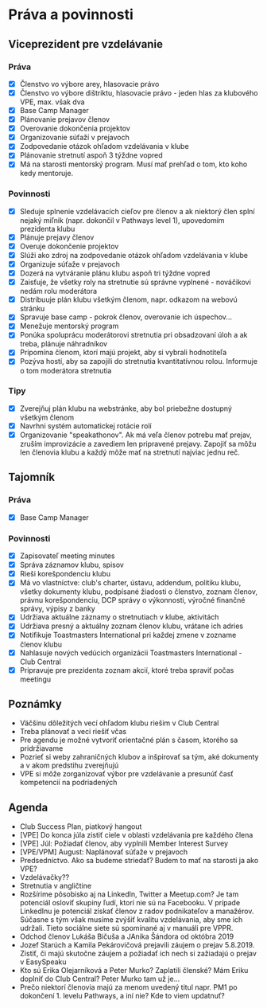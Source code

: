 # Práva a povinnosti

## Viceprezident pre vzdelávanie
### Práva
- [x] Členstvo vo výbore arey, hlasovacie právo
- [x] Členstvo vo výbore dištriktu, hlasovacie právo - jeden hlas za klubového VPE, max. však dva
- [x] Base Camp Manager
- [x] Plánovanie prejavov členov
- [x] Overovanie dokončenia projektov
- [x] Organizovanie súťaží v prejavoch
- [x] Zodpovedanie otázok ohľadom vzdelávania v klube
- [x] Plánovanie stretnutí aspoň 3 týždne vopred
- [x] Má na starosti mentorský program. Musí mať prehľad o tom, kto koho kedy mentoruje.

### Povinnosti
- [x] Sleduje splnenie vzdelávacích cieľov pre členov a ak niektorý člen splní nejaký miľnik (napr. dokončil v Pathways level 1), upovedomím prezidenta klubu
- [x] Plánuje prejavy členov
- [x] Overuje dokončenie projektov
- [x] Slúži ako zdroj na zodpovedanie otázok ohľadom vzdelávania v klube
- [x] Organizuje súťaže v prejavoch
- [x] Dozerá na vytváranie plánu klubu aspoň tri týždne vopred
- [x] Zaisťuje, že všetky roly na stretnutie sú správne vyplnené - nováčikovi nedám rolu moderátora
- [x] Distribuuje plán klubu všetkým členom, napr. odkazom na webovú stránku
- [x] Spravuje base camp - pokrok členov, overovanie ich úspechov...
- [x] Menežuje mentorský program
- [x] Ponúka spoluprácu moderátorovi stretnutia pri obsadzovaní úloh a ak treba, plánuje náhradníkov
- [x] Pripomína členom, ktorí majú projekt, aby si vybrali hodnotiteľa
- [x] Pozýva hostí, aby sa zapojili do stretnutia kvantitatívnou rolou. Informuje o tom moderátora stretnutia

### Tipy
- [x] Zverejňuj plán klubu na webstránke, aby bol priebežne dostupný všetkým členom
- [x] Navrhni systém automatickej rotácie rolí
- [x] Organizovanie "speakathonov". Ak má veľa členov potrebu mať prejav, zruším improvizácie a zavediem len pripravené prejavy.  Zapojiť sa môžu len členovia klubu a každý môže mať na stretnutí najviac jednu reč.

## Tajomník
### Práva
- [x] Base Camp Manager

### Povinnosti
- [x] Zapisovateľ meeting minutes
- [x] Správa záznamov klubu, spisov
- [x] Rieši korešpondenciu klubu
- [x] Má vo vlastníctve: club's charter, ústavu, addendum, politiku klubu, všetky dokumenty klubu, podpísané žiadosti o členstvo, zoznam členov, právnu korešpondenciu, DCP správy o výkonnosti, výročné finančné správy, výpisy z banky
- [x] Udržiava aktuálne záznamy o stretnutiach v klube, aktivitách
- [x] Udržiava presný a aktuálny zoznam členov klubu, vrátane ich adries
- [x] Notifikuje Toastmasters International pri každej zmene v zozname členov klubu
- [x] Nahlasuje nových vedúcich organizácii Toastmasters International - Club Central
- [x] Pripravuje pre prezidenta zoznam akcií, ktoré treba spraviť počas meetingu

## Poznámky
- Väčšinu dôležitých vecí ohľadom klubu riešim v Club Central
- Treba plánovať a veci riešiť včas
- Pre agendu je možné vytvoriť orientačné plán s časom, ktorého sa pridržiavame
- Pozrieť si weby zahraničných klubov a inšpirovať sa tým, aké dokumenty a v akom predstihu zverejňujú
- VPE si môže zorganizovať výbor pre vzdelávanie a presunúť časť kompetencií na podriadených

## Agenda
- Club Success Plan, piatkový hangout
- [VPE] Do konca júla zistiť ciele v oblasti vzdelávania pre každého člena
- [VPE] Júl: Požiadať členov, aby vyplnili Member Interest Survey
- [VPE/VPM] August: Naplánovať súťaže v prejavoch
- Predsedníctvo. Ako sa budeme striedať? Budem to mať na starosti ja ako VPE?
- Vzdelávačky??
- Stretnutia v angličtine
- Rozšírime pôsobisko aj na LinkedIn, Twitter a Meetup.com? Je tam potenciál osloviť skupiny ľudí, ktorí nie sú na Facebooku. V prípade LinkedInu je potenciál získať členov z radov podnikateľov a manažérov. Súčasne s tým však musíme zvýšiť kvalitu vzdelávania, aby sme ich udržali. Tieto sociálne siete sú spomínané aj v manuáli pre VPPR.
- Odchod členov Lukáša Bičuša a JAnika Šándora od októbra 2019
- Jozef Starúch a Kamila Pekárovičová prejavili záujem o prejav 5.8.2019. Zistiť, či majú skutočne záujem a požiadať ich nech si zažiadajú o prejav v EasySpeaku
- Kto sú Erika Olejarníková a Peter Murko? Zaplatili členské? Mám Eriku doplniť do Club Central? Peter Murko tam už je...
- Prečo niektorí členovia majú za menom uvedený titul napr. PM1 po dokončení 1. levelu Pathways, a iní nie? Kde to viem updatnuť?